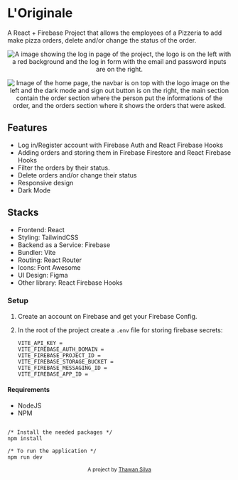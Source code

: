 # L'Originale

A React + Firebase Project that allows the employees of a Pizzeria to add make pizza orders, delete and/or change the status of the order.

<p align="center">
<img src="/logIn.png" alt="A image showing the log in page of the project, the logo is on the left with a red background and the log in form with the email and password inputs are on the right."/>
</p>

<p align="center">
<img src="/homePage.png" alt="Image of the home page, the navbar is on top with the logo image on the left and the dark mode and sign out button is on the right, the main section contain the order section where the person put the informations of the order, and the orders section where it shows the orders that were asked."/>
</p>

## Features

- Log in/Register account with Firebase Auth and React Firebase Hooks
- Adding orders and storing them in Firebase Firestore and React Firebase Hooks
- Filter the orders by their status.
- Delete orders and/or change their status
- Responsive design
- Dark Mode

## Stacks

- Frontend: React
- Styling: TailwindCSS
- Backend as a Service: Firebase
- Bundler: Vite
- Routing: React Router
- Icons: Font Awesome
- UI Design: Figma
- Other library: React Firebase Hooks

### Setup

1. Create an account on Firebase and get your Firebase Config.
2. In the root of the project create a `.env` file for storing firebase secrets:

   ```env
   VITE_API_KEY =
   VITE_FIREBASE_AUTH_DOMAIN =
   VITE_FIREBASE_PROJECT_ID =
   VITE_FIREBASE_STORAGE_BUCKET =
   VITE_FIREBASE_MESSAGING_ID =
   VITE_FIREBASE_APP_ID =
   ```

#### Requirements

- NodeJS
- NPM

```

/* Install the needed packages */
npm install

/* To run the application */
npm run dev

```

<p align="center">
<sub>A project by <a href="http://thawan.netlify.app/">Thawan Silva</a></sub>
</p>
